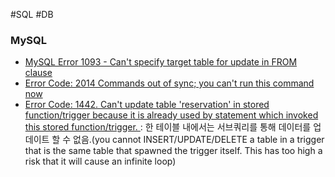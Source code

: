 #SQL #DB
### MySQL

- [MySQL Error 1093 - Can't specify target table for update in FROM clause](https://stackoverflow.com/questions/45494/mysql-error-1093-cant-specify-target-table-for-update-in-from-clause)
- [Error Code: 2014 Commands out of sync; you can't run this command now](https://dev.mysql.com/doc/refman/8.0/en/commands-out-of-sync.html)
- [Error Code: 1442. Can't update table 'reservation' in stored function/trigger because it is already used by statement which invoked this stored function/trigger.
  ](http://www.gurubee.net/article/47118) : 한 테이블 내에서는 서브쿼리를 통해 데이터를 업데이트 할 수 없음.(you cannot INSERT/UPDATE/DELETE a table in a trigger that is the same table that spawned the trigger itself. This has too high a risk that it will cause an infinite loop)
